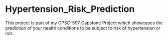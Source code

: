 # Hypertension_Risk_Prediction
This project is part of my CPSC-597 Capstone Project which showcases the prediction of your health conditions to be subject to risk of hypertension or not.  
